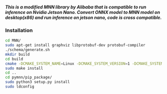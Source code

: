 ##### This is a modified MNN library by Alibaba that is compatible to run inference on Nvidia Jetson Nano. Convert ONNX model to MNN model on desktop(x86) and run inference on jetson nano, code is cross compatible.

### Installation

```sh
cd MNN/
sudo apt-get install graphviz libprotobuf-dev protobuf-compiler
./schema/generate.sh
mkdir build
cd build
cmake -DCMAKE_SYSTEM_NAME=Linux -DCMAKE_SYSTEM_VERSION=1 -DCMAKE_SYSTEM_PROCESSOR=aarch64 -DCMAKE_BUILD_TYPE=Release -DMNN_BUILD_CONVERTER=true -DMNN_BUILD_DEMO=ON -DMNN_OPENMP=ON .. && make -j4
sudo make install
cd ..
cd pymnn/pip_package/
sudo python3 setup.py install
sudo ldconfig
```
